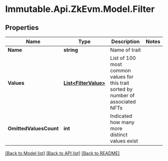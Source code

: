 # Immutable.Api.ZkEvm.Model.Filter

## Properties

Name | Type | Description | Notes
------------ | ------------- | ------------- | -------------
**Name** | **string** | Name of trait | 
**Values** | [**List&lt;FilterValue&gt;**](FilterValue.md) | List of 100 most common values for this trait sorted by number of associated NFTs | 
**OmittedValuesCount** | **int** | Indicated how many more distinct values exist | 

[[Back to Model list]](../README.md#documentation-for-models) [[Back to API list]](../README.md#documentation-for-api-endpoints) [[Back to README]](../README.md)

